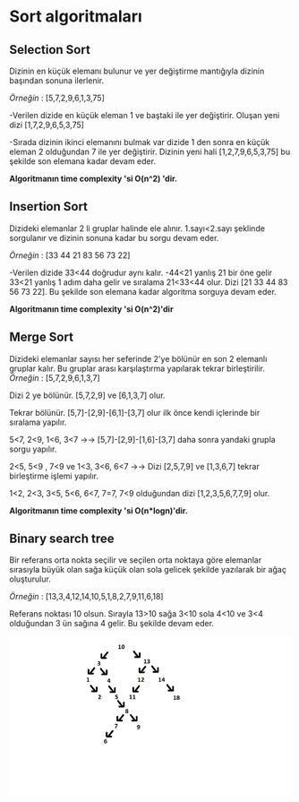 # Sort algoritmaları
## Selection Sort 
Dizinin en küçük elemanı bulunur ve yer değiştirme mantığıyla dizinin başından sonuna ilerlenir.

*Örneğin* : [5,7,2,9,6,1,3,75]

-Verilen dizide en küçük eleman 1 ve baştaki  ile yer değiştirir. Oluşan yeni dizi [1,7,2,9,6,5,3,75]

-Sırada dizinin ikinci elemanını bulmak var dizide 1 den sonra en küçük eleman 2 olduğundan 7 ile yer değiştirir. Dizinin yeni hali [1,2,7,9,6,5,3,75] bu şekilde son elemana kadar devam eder.

**Algoritmanın time complexity 'si O(n^2) 'dir.**



## Insertion Sort
Dizideki elemanlar 2 li gruplar halinde ele alınır. 1.sayı<2.sayı şeklinde sorgulanır ve dizinin sonuna kadar bu sorgu devam eder.

*Örneğin* : [33 44 21 83 56 73 22]

-Verilen dizide 33<44 doğrudur aynı kalır.
-44<21 yanlış 21 bir öne gelir 33<21 yanlış 1 adım daha gelir ve sıralama 21<33<44 olur. Dizi [21 33 44 83 56 73 22]. Bu şekilde son elemana kadar algoritma sorguya devam eder.

**Algoritmanın time complexity 'si O(n^2)'dir**

## Merge Sort 
Dizideki elemanlar sayısı her seferinde 2'ye bölünür en son 2 elemanlı gruplar kalır. Bu gruplar arası karşılaştırma yapılarak tekrar birleştirilir.
*Örneğin* : [5,7,2,9,6,1,3,7]

Dizi 2 ye bölünür. [5,7,2,9] ve [6,1,3,7] olur. 

Tekrar bölünür. [5,7]-[2,9]-[6,1]-[3,7] olur ilk önce kendi içlerinde bir sıralama yapılır. 

5<7, 2<9, 1<6, 3<7 ->-> [5,7]-[2,9]-[1,6]-[3,7] daha sonra yandaki grupla sorgu yapılır. 

2<5, 5<9 , 7<9 ve  1<3, 3<6, 6<7 ->-> Dizi [2,5,7,9] ve [1,3,6,7] tekrar birleştirme işlemi yapılır.

1<2, 2<3, 3<5, 5<6, 6<7, 7=7, 7<9 olduğundan dizi [1,2,3,5,6,7,7,9] olur.

**Algoritmanın time complexity 'si O(n*logn)'dir.**

## Binary search tree

Bir referans orta nokta seçilir ve seçilen orta noktaya göre elemanlar sırasıyla büyük olan sağa küçük olan sola gelicek şekilde yazılarak bir ağaç oluşturulur.

*Örneğin* : [13,3,4,12,14,10,5,1,8,2,7,9,11,6,18]

Referans noktası 10 olsun. Sırayla 13>10 sağa 3<10 sola 4<10 ve 3<4 olduğundan 3 ün sağına 4 gelir. Bu şekilde devam eder. 

![Oluşan binary search tree](https://github.com/Gizemlimsn/kodluyoruz-sort/blob/main/readmebinarysearch.png)
